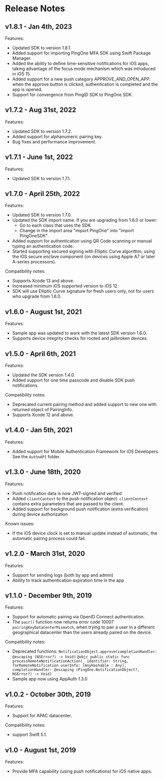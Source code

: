# Release Notes

## v1.8.1 - Jan 4th, 2023
Features:

- Updated SDK to version 1.8.1.
- Added support for importing PingOne MFA SDK using Swift Package Manager.
- Added the ability to define time-sensitive notifications for iOS apps, taking advantage of the focus mode mechanism which was introduced in iOS 15.
- Added support for a new push category APPROVE_AND_OPEN_APP: when the approve button is clicked, authentication is completed and the app is opened.
- Support for convergence from PingID SDK to PingOne SDK.

## v1.7.2 - Aug 31st, 2022
Features:
 
- Updated SDK to version 1.7.2.
- Added support for alphanumeric pairing key.
- Bug fixes and performance improvement.

## v1.7.1 - June 1st, 2022
Features:
 
- Updated SDK to version 1.7.1.

## v1.7.0 - April 25th, 2022
Features:
 
- Updated SDK to version 1.7.0.
- Updated the SDK import name.
    If you are upgrading from 1.6.0 or lower:
    - Go to each class that uses the SDK.
    - Change in the import area "import PingOne" into "import PingOneSDK".
- Added support for authentication using QR Code scanning or manual typing an authentication code.
- Started supporting secured signing with Elliptic Curve algorithm, using the iOS secure enclave component (on devices using Apple A7 or later A-series processors).
 
Compatibility notes:
 
- Supports Xcode 13 and above.
- Increased minimum iOS supported version to iOS 12.
- SDK will use Elliptic Curve signature for fresh users only, not for users who upgrade from 1.6.0.

## v1.6.0 - August 1st, 2021
Features:

- Sample app was updated to work with the latest SDK version 1.6.0.
- Supports device integrity checks for rooted and jailbroken devices.

## v1.5.0 - April 6th, 2021
Features:

- Updated the SDK version 1.4.0.
- Added support for one time passcode and disable SDK push notifications.

Compatibility notes:

- Deprecated current pairing method and added support to new one with returned object of PairingInfo. 
- Supports Xcode 12 and above.

## v1.4.0 - Jan 5th, 2021
Features:

- Added support for Mobile Authentication Framework for iOS Developers. See the `AuthnAPI` folder.

## v1.3.0 - June 18th, 2020
Features:

- Push notification data is now JWT-signed and verified
- Added `clientContext` to the push notification object. `clientContext` contains extra parameters that are passed to the client.
- Added support for background push notification (extra verification) during device authorization

Known issues:

- If the iOS device clock is set to manual update instead of automatic, the automatic pairing process could fail.

## v1.2.0 - March 31st, 2020
Features:

- Support for sending logs (both by app and admin)
- Ability to track authentication expiration time in the app

## v1.1.0 - December 9th, 2019
Features:

- Support for automatic pairing via OpenID Connect authentication.
- The `pair()` function now returns error code 10007 `pairingKeyDataCenterMismatch`, when trying to pair a user in a different geographical datacenter than the users already paired on the device.

Compatibility notes:

- Deprecated functions: `NotificationObject.approve(completionHandler: @escaping (NSError?) -> Void)`
	  `@objc public static func processRemoteNotificationAction(_ identifier: String, forRemoteNotification userInfo: [AnyHashable : Any], completionHandler: @escaping (PingOne.NotificationObject?, NSError?) -> Void)`
- Sample app now using AppAuth 1.3.0

## v1.0.2 - October 30th, 2019
Features:
- Support for APAC datacenter.

Compatibility notes:
- support Swift 5.1.


## v1.0 - August 1st, 2019
Features:
- Provide MFA capability (using push notifications) for iOS native apps.

